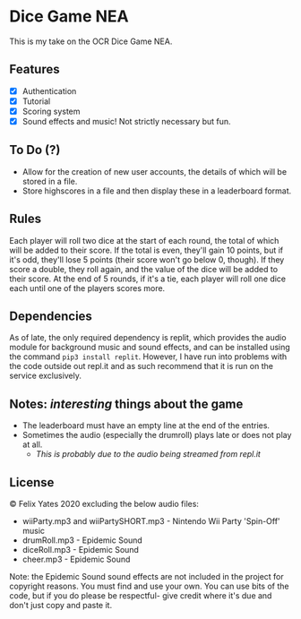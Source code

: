 # Dice Game NEA

This is my take on the OCR Dice Game NEA.

## Features
- [x] Authentication
- [x] Tutorial
- [x] Scoring system
- [x] Sound effects and music! Not strictly necessary but fun.

## To Do (?)
- Allow for the creation of new user accounts, the details of which will be stored in a file.
- Store highscores in a file and then display these in a leaderboard format.

## Rules
Each player will roll two dice at the start of each round, the total of which will be added to their score. If the total is even, they'll gain 10 points, but if it's odd, they'll lose 5 points (their score won't go below 0, though). If they score a double, they roll again, and the value of the dice will be added to their score. At the end of 5 rounds, if it's a tie, each player will roll one dice each until one of the players scores more.

## Dependencies
As of late, the only required dependency is replit, which provides the audio module for background music and sound effects, and can be installed using the command `pip3 install replit`. However, I have run into problems with the code outside out repl.it and as such recommend that it is run on the service exclusively.

## Notes: *interesting* things about the game
- The leaderboard must have an empty line at the end of the entries.
- Sometimes the audio (especially the drumroll) plays late or does not play at all.
  - *This is probably due to the audio being streamed from repl.it*

## License
© Felix Yates 2020 excluding the below audio files:
  * wiiParty.mp3 and wiiPartySHORT.mp3 - Nintendo Wii Party 'Spin-Off' music
  * drumRoll.mp3 - Epidemic Sound
  * diceRoll.mp3 - Epidemic Sound
  * cheer.mp3 - Epidemic Sound

Note: the Epidemic Sound sound effects are not included in the project for copyright reasons. You must find and use your own.
You can use bits of the code, but if you do please be respectful- give credit where it's due and don't just copy and paste it. 
